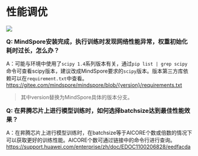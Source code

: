 # 性能调优

<a href="https://gitee.com/mindspore/docs/blob/master/docs/mindspore/source_zh_cn/faq/performance_tuning.md" target="_blank"><img src="https://mindspore-website.obs.cn-north-4.myhuaweicloud.com/website-images/master/resource/_static/logo_source.png"></a>

<font size=3>**Q: MindSpore安装完成，执行训练时发现网络性能异常，权重初始化耗时过长，怎么办？**</font>  

A：可能与环境中使用了`scipy 1.4`系列版本有关，通过`pip list | grep scipy`命令可查看scipy版本，建议改成MindSpore要求的`scipy`版本。版本第三方库依赖可以在`requirement.txt`中查看。
<https://gitee.com/mindspore/mindspore/blob/{version}/requirements.txt>

> 其中version替换为MindSpore具体的版本分支。

<font size=3>**Q: 在昇腾芯片上进行模型训练时，如何选择batchsize达到最佳性能效果？**</font>  

A：在昇腾芯片上进行模型训练时，在batchsize等于AICORE个数或倍数的情况下可以获取更好的训练性能。AICORE个数可通过链接中的命令行进行查询。
<https://support.huawei.com/enterprise/zh/doc/EDOC1100206828/eedfacda>
